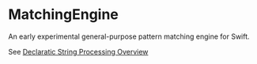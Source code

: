 # MatchingEngine

An early experimental general-purpose pattern matching engine for Swift.

See [Declaratic String Processing Overview][decl-string]

[decl-string]: Documentation/DeclarativeStringProcessing.md

